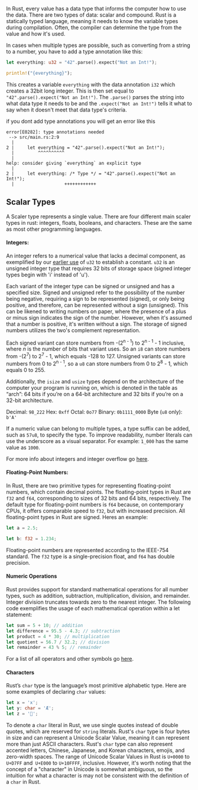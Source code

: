 In Rust, every value has a data type that informs the computer how to use the data. There are two types of data: scalar and compound. Rust is a statically typed language, meaning it needs to know the variable types during compilation. Often, the compiler can determine the type from the value and how it's used.

In cases when multiple types are possible, such as converting from a string to a number, you have to add a type annotation like this:

```rust
let everything: u32 = "42".parse().expect("Not an Int!");

println!("{everything}");
```

This creates a variable `everything` with the data annotation `i32` which creates a 32bit long integer. This is then set equal to `"42".parse().expect("Not an Int!")`. The `.parse()` parses the string into what data type it needs to be and the `.expect("Not an Int!")` tells it what to say when it doesn't meet that data type's criteria.

if you dont add type annotations you will get an error like this

```console
error[E0282]: type annotations needed
 --> src/main.rs:2:9
  |
2 |     let everything = "42".parse().expect("Not an Int!");
  |         ^^^^^^^^^^
  |
help: consider giving `everything` an explicit type
  |
2 |     let everything: /* Type */ = "42".parse().expect("Not an Int!");
  |                   ++++++++++++
```

## Scalar Types

A Scaler type represents a single value. There are four different main scaler types in rust: integers, floats, booleans, and characters. These are the same as most other programming languages. 

#### Integers:

An integer refers to a numerical value that lacks a decimal component, as exemplified by our [earlier use](#constants) of `u32` to establish a constant. `u32` is an unsigned integer type that requires 32 bits of storage space (signed integer types begin with 'i' instead of 'u'). 

Each variant of the integer type can be signed or unsigned and has a specified size. Signed and unsigned refer to the possibility of the number being negative, requiring a sign to be represented (signed), or only being positive, and therefore, can be represented without a sign (unsigned). This can be likened to writing numbers on paper, where the presence of a plus or minus sign indicates the sign of the number. However, when it's assumed that a number is positive, it's written without a sign. The storage of signed numbers utilizes the two's complement representation.

Each signed variant can store numbers from -(2<sup>n - 1</sup>) to 2<sup>n - 1</sup> - 1 inclusive, where _n_ is the number of bits that variant uses. So an `i8` can store numbers from -(2<sup>7</sup>) to 2<sup>7</sup> - 1, which equals -128 to 127. Unsigned variants can store numbers from 0 to 2<sup>n - 1</sup>, so a `u8` can store numbers from 0 to 2<sup>8</sup> - 1, which equals 0 to 255.

Additionally, the `isize` and `usize` types depend on the architecture of the computer your program is running on, which is denoted in the table as “arch”: 64 bits if you’re on a 64-bit architecture and 32 bits if you’re on a 32-bit architecture.

Decimal: `98_222`
Hex: `0xff`
Octal: `0o77`
Binary: `0b1111_0000`
Byte (`u8` only): `b'A'`

If a numeric value can belong to multiple types, a type suffix can be added, such as `57u8`, to specify the type. To improve readability, number literals can use the underscore as a visual separator. For example: `1_000` has the same value as `1000`.

For more info about integers and integer overflow go [here](https://doc.rust-lang.org/book/ch03-02-data-types.html#integer-overflow).

#### Floating-Point Numbers:

In Rust, there are two primitive types for representing floating-point numbers, which contain decimal points. The floating-point types in Rust are `f32` and `f64`, corresponding to sizes of 32 bits and 64 bits, respectively. The default type for floating-point numbers is `f64` because, on contemporary CPUs, it offers comparable speed to `f32`, but with increased precision. All floating-point types in Rust are signed. Heres an example:

```rust
let a = 2.5;

let b: f32 = 1.234;
```

Floating-point numbers are represented according to the IEEE-754 standard. The `f32` type is a single-precision float, and `f64` has double precision.

#### Numeric Operations

Rust provides support for standard mathematical operations for all number types, such as addition, subtraction, multiplication, division, and remainder. Integer division truncates towards zero to the nearest integer. The following code exemplifies the usage of each mathematical operation within a let statement:

```rust
let sum = 5 + 10; // addition
let difference = 95.5 - 4.3; // subtraction
let product = 4 * 30; // multiplication
let quotient = 56.7 / 32.2; // division
let remainder = 43 % 5; // remainder
```

For a list of all operators and other symbols go [here](https://doc.rust-lang.org/book/appendix-02-operators.html).

#### Characters

Rust’s `char` type is the language’s most primitive alphabetic type. Here are some examples of declaring `char` values:

```rust
let x = 'x';
let y: char = 'Æ';
let z = '🤯';
```

To denote a `char` literal in Rust, we use single quotes instead of double quotes, which are reserved for `string` literals. Rust's `char` type is four bytes in size and can represent a Unicode Scalar Value, meaning it can represent more than just ASCII characters. Rust's `char` type can also represent accented letters, Chinese, Japanese, and Korean characters, emojis, and zero-width spaces. The range of Unicode Scalar Values in Rust is `U+0000` to `U+D7FF` and` U+E000`  to `U+10FFFF`, inclusive. However, it's worth noting that the concept of a "character" in Unicode is somewhat ambiguous, so the intuition for what a character is may not be consistent with the definition of a `char` in Rust.